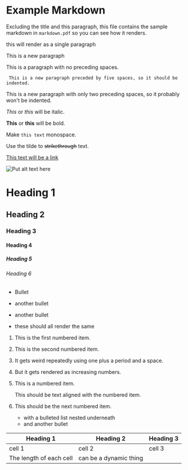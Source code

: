 # Example Markdown

Excluding the title and this paragraph, this file contains the sample markdown
in `markdown.pdf` so you can see how it renders.

this
will
render
as
a
single
paragraph

This is a new paragraph

This is a paragraph with no preceding spaces.

     This is a new paragraph preceded by five spaces, so it should be indented.

  This is a new paragraph with only two preceding spaces, so it probably won't be indented.
  
  _This_ or *this* will be italic.
  
  **This** or __this__ will be bold.
  
  Make `this text` monospace.
  
  Use the tilde to ~~strikethrough~~ text.
  
  [This text will be a link](http://www.middlesex.mass.edu)
  
  ![Put alt text here](../relative/path/to/image.png)
  
# Heading 1

## Heading 2

### Heading 3

#### Heading 4

##### Heading 5

###### Heading 6

* Bullet
- another bullet
+ another bullet
* these should all render the same

1. This is the first numbered item.
1. This is the second numbered item.
1. It gets weird repeatedly using one plus a period and a space.
1. But it gets rendered as increasing numbers.

1. This is a numbered item.

   This should be text aligned with the numbered item.

1. This should be the next numbered item.

   * with a bulleted list nested underneath
   * and another bullet
   
 Heading 1 | Heading 2 | Heading 3
----------|-----------|----------
cell 1 | cell 2 | cell 3
The length of each cell | can be a dynamic thing |
